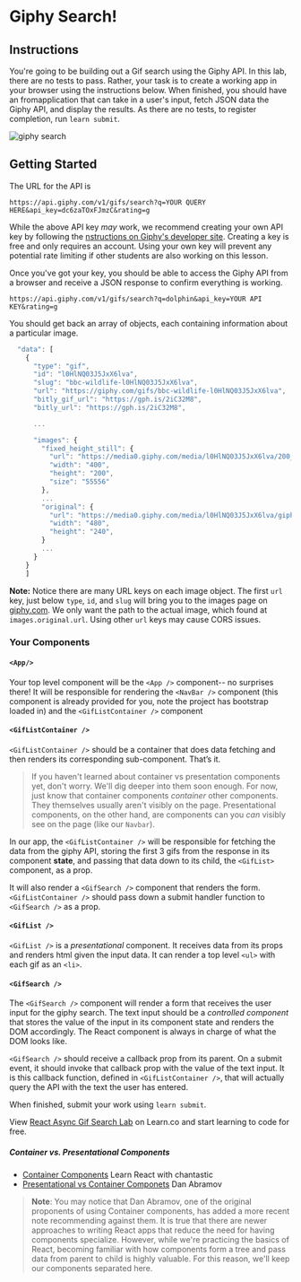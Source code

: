 # Giphy Search!

## Instructions

You're going to be building out a Gif search using the Giphy API. In this lab, 
there are no tests to pass. Rather, your task is to create a working app in
your browser using the instructions below. When finished, you should have an
fromapplication that can take in a user's input, fetch JSON data  the Giphy API,
and display the results. As there are no tests, to register completion, run `learn submit`.

![giphy search](https://raw.githubusercontent.com/learn-co-curriculum/react-async-gif-search-lab/master/async.gif)

## Getting Started

The URL for the API is

`https://api.giphy.com/v1/gifs/search?q=YOUR QUERY HERE&api_key=dc6zaTOxFJmzC&rating=g`

While the above API key _may_ work, we recommend creating your own API key by 
following the [nstructions on Giphy's developer site][create_key]. Creating a key is free
and only requires an account. Using your own key will prevent any potential rate limiting if other 
students are also working on this lesson.

[create_key]: https://developers.giphy.com/docs/api/#quick-start-guide

Once you've got your key, you should be able to access the Giphy API from a browser and receive
a JSON response to confirm everything is working.

`https://api.giphy.com/v1/gifs/search?q=dolphin&api_key=YOUR API KEY&rating=g`

You should get back an array of objects, each containing information about a particular image.

```js
  "data": [
    {
      "type": "gif",
      "id": "l0HlNQ03J5JxX6lva",
      "slug": "bbc-wildlife-l0HlNQ03J5JxX6lva",
      "url": "https://giphy.com/gifs/bbc-wildlife-l0HlNQ03J5JxX6lva",
      "bitly_gif_url": "https://gph.is/2iC32M8",
      "bitly_url": "https://gph.is/2iC32M8",

      ...

      "images": {
        "fixed_height_still": {
          "url": "https://media0.giphy.com/media/l0HlNQ03J5JxX6lva/200_s.gif?cid=e1bb72ff5b9fa2866168584b51f13892",
          "width": "400",
          "height": "200",
          "size": "55556"
        },
        ...
        "original": {
          "url": "https://media0.giphy.com/media/l0HlNQ03J5JxX6lva/giphy.gif?cid=e1bb72ff5b9fa2866168584b51f13892",
          "width": "480",
          "height": "240",
        }
        ...
      }
    }
    ]
```

**Note:** Notice there are many URL keys on each image object. The first `url`
key, just below `type`, `id`, and `slug` will bring you to the images page on
[giphy.com](giphy.com). We only want the path to the actual image, which found
at `images.original.url`. Using other `url` keys may cause CORS issues.

### Your Components

#### `<App/>`

Your top level component will be the `<App />` component-- no surprises there!
It will be responsible for rendering the `<NavBar />` component (this component
is already provided for you, note the project has bootstrap loaded in) and the
`<GifListContainer />` component

#### `<GifListContainer />`

`<GifListContainer />` should be a container that does data fetching and then renders its corresponding sub-component. That’s it.

> If you haven't learned about container vs presentation components yet, don't worry. We'll dig deeper into them soon enough. For now, just know that container components _container_ other components. They themselves usually aren't visibly on the page. Presentational components, on the other hand, are components can you _can_ visibly see on the page (like our `Navbar`).

In our app, the `<GifListContainer />` will be responsible for fetching the data
from the giphy API, storing the first 3 gifs from the response in its component
**state**, and passing that data down to its child, the `<GifList>` component, as
a prop.

It will also render a `<GifSearch />` component that renders the form.
`<GifListContainer />` should pass down a submit handler function to `<GifSearch />`
as a prop.

#### `<GifList />`

`<GifList />` is a _presentational_ component. It receives data from its props
and renders html given the input data. It can render a top level `<ul>` with
each gif as an `<li>`.

#### `<GifSearch />`

The `<GifSearch />` component will render a form that receives the user input
for the giphy search. The text input should be a _controlled component_ that
stores the value of the input in its component state and renders the DOM
accordingly. The React component is always in charge of what the DOM looks like.

`<GifSearch />` should receive a callback prop from its parent. On a submit
event, it should invoke that callback prop with the value of the text input. It
is this callback function, defined in `<GifListContainer />`, that will actually
query the API with the text the user has entered.

When finished, submit your work using `learn submit`.

<p class='util--hide'>View <a href='https://learn.co/lessons/react-async-gif-search-lab'>React Async Gif Search Lab</a> on Learn.co and start learning to code for free.</p>

##### Container vs. Presentational Components

- [Container Components](https://medium.com/@learnreact/container-components-c0e67432e005) Learn React with chantastic
- [Presentational vs Container Componets](https://medium.com/@dan_abramov/smart-and-dumb-components-7ca2f9a7c7d0) Dan Abramov

> **Note**: You may notice that Dan Abramov, one of the original proponents of 
> using Container components, has added a more recent note recommending against them.
> It is true that there are newer approaches to writing React apps that reduce the
> need for having components specialize. However, while we're practicing the basics
> of React, becoming familiar with how components form a tree and pass data from
> parent to child is highly valuable. For this reason, we'll keep our components
> separated here.
